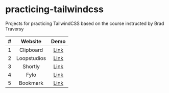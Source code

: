 # practicing-tailwindcss

Projects for practicing TailwindCSS based on the course instructed by Brad Traversy

|  #  |   Website   |                        Demo                         |
| :-: | :---------: | :-------------------------------------------------: |
|  1  |  Clipboard  | [Link](https://kien-ltt-clipboard.netlify.app/) |
|  2  | Loopstudios |  [Link](https://kien-ltt-loopstudios.netlify.app/)  |
|  3  |   Shortly   | [Link](https://kien-ltt-shortly.netlify.app/)  |
|  4  |    Fylo     | [Link](https://kien-ltt-fylo.netlify.app/)  |
|  5  |  Bookmark   | [Link](https://kien-ltt-bookmark.netlify.app/) |
